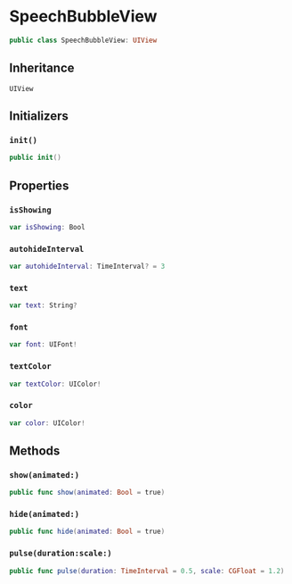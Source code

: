 # SpeechBubbleView

``` swift
public class SpeechBubbleView: UIView
```

## Inheritance

`UIView`

## Initializers

### `init()`

``` swift
public init()
```

## Properties

### `isShowing`

``` swift
var isShowing: Bool
```

### `autohideInterval`

``` swift
var autohideInterval: TimeInterval? = 3
```

### `text`

``` swift
var text: String?
```

### `font`

``` swift
var font: UIFont!
```

### `textColor`

``` swift
var textColor: UIColor!
```

### `color`

``` swift
var color: UIColor!
```

## Methods

### `show(animated:)`

``` swift
public func show(animated: Bool = true)
```

### `hide(animated:)`

``` swift
public func hide(animated: Bool = true)
```

### `pulse(duration:scale:)`

``` swift
public func pulse(duration: TimeInterval = 0.5, scale: CGFloat = 1.2)
```
